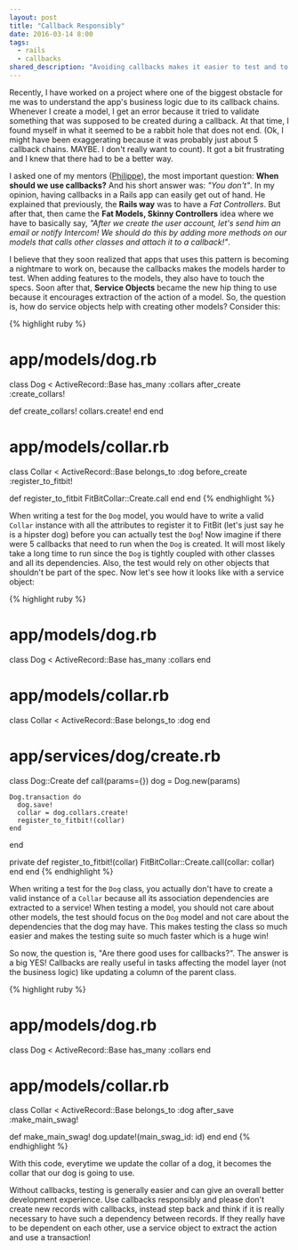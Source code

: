 ```yaml
---
layout: post
title: "Callback Responsibly"
date: 2016-03-14 8:00
tags:
  - rails
  - callbacks
shared_description: "Avoiding callbacks makes it easier to test and to code!"
---
```

Recently, I have worked on a project where one of the biggest obstacle for me was to understand the app's business logic due to its callback chains. Whenever I create a model, I get an error because it tried to validate something that was supposed to be created during a callback. At that time, I found myself in what it seemed to be a rabbit hole that does not end. (Ok, I might have been exaggerating because it was probably just about 5 callback chains. MAYBE. I don't really want to count). It got a bit frustrating and I knew that there had to be a better way.

<!-- break -->

I asked one of my mentors ([Philippe](https://twitter.com/pcreux)), the most important question: __When should we use callbacks?__ And his short answer was: _"You don't"_. In my opinion, having callbacks in a Rails app can easily get out of hand. He explained that previously, the __Rails way__ was to have a _Fat Controllers_. But after that, then came the __Fat Models, Skinny Controllers__ idea where we have to basically say, _"After we create the user account, let's send him an email or notify Intercom! We should do this by adding more methods on our models that calls other classes and attach it to a callback!"_.

I believe that they soon realized that apps that uses this pattern is becoming a nightmare to work on, because the callbacks makes the models harder to test. When adding features to the models, they also have to touch the specs. Soon after that, __Service Objects__ became the new hip thing to use because it encourages extraction of the action of a model. So, the question is, how do service objects help with creating other models? Consider this:

{% highlight ruby %}
# app/models/dog.rb
class Dog < ActiveRecord::Base
  has_many :collars
  after_create :create_collars!

  def create_collars!
    collars.create!
  end
end

# app/models/collar.rb
class Collar < ActiveRecord::Base
  belongs_to :dog
  before_create :register_to_fitbit!

  def register_to_fitbit
    FitBitCollar::Create.call
  end
end
{% endhighlight %}

When writing a test for the `Dog` model, you would have to write a valid `Collar` instance with all the attributes to register it to FitBit (let's just say he is a hipster dog) before you can actually test the `Dog`! Now imagine if there were 5 callbacks that need to run when the `Dog` is created. It will most likely take a long time to run since the `Dog` is tightly coupled with other classes and all its dependencies. Also, the test would rely on other objects that shouldn't be part of the spec.  Now let's see how it looks like with a service object:

{% highlight ruby %}
# app/models/dog.rb
class Dog < ActiveRecord::Base
  has_many :collars
end

# app/models/collar.rb
class Collar < ActiveRecord::Base
  belongs_to :dog
end

# app/services/dog/create.rb
class Dog::Create
  def call(params={})
    dog = Dog.new(params)

    Dog.transaction do
      dog.save!
      collar = dog.collars.create!
      register_to_fitbit!(collar)
    end
  end

  private
  def register_to_fitbit!(collar)
    FitBitCollar::Create.call(collar: collar)
  end
end
{% endhighlight %}

When writing a test for the  `Dog` class, you actually don't have to create a valid instance of a `Collar` because all its association dependencies are extracted to a service! When testing a model, you should not care about other models, the test should focus on the `Dog` model and not care about the dependencies that the dog may have. This makes testing the class so much easier and makes the testing suite so much faster which is a huge win!

So now, the question is, "Are there good uses for callbacks?". The answer is a big YES! Callbacks are really useful in tasks affecting the model layer (not the business logic) like updating a column of the parent class.

{% highlight ruby %}
# app/models/dog.rb
class Dog < ActiveRecord::Base
  has_many :collars
end

# app/models/collar.rb
class Collar < ActiveRecord::Base
  belongs_to :dog
  after_save :make_main_swag!

  def make_main_swag!
    dog.update!(main_swag_id: id)
  end
end
{% endhighlight %}

With this code, everytime we update the collar of a dog, it becomes the collar that our dog is going to use.

Without callbacks, testing is generally easier and can give an overall better development experience. Use callbacks responsibly and please don't create new records with callbacks, instead step back and think if it is really necessary to have such a dependency between records. If they really have to be dependent on each other, use a service object to extract the action and use a transaction!
